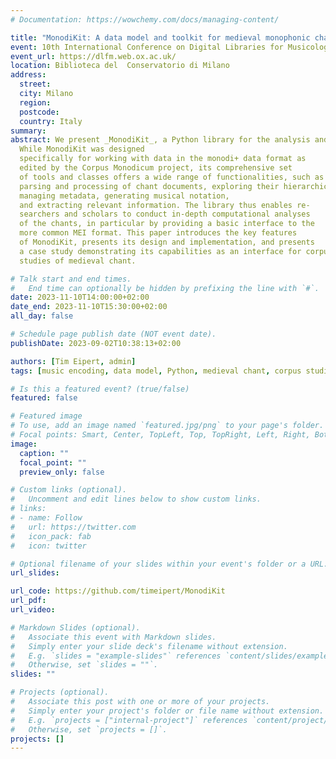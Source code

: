 ```yaml
---
# Documentation: https://wowchemy.com/docs/managing-content/

title: "MonodiKit: A data model and toolkit for medieval monophonic chant"
event: 10th International Conference on Digital Libraries for Musicology
event_url: https://dlfm.web.ox.ac.uk/
location: Biblioteca del  Conservatorio di Milano
address:
  street:
  city: Milano
  region:
  postcode:
  country: Italy
summary:
abstract: We present _MonodiKit_, a Python library for the analysis and processing of medieval chant documents. 
  While MonodiKit was designed
  specifically for working with data in the monodi+ data format as
  edited by the Corpus Monodicum project, its comprehensive set
  of tools and classes offers a wide range of functionalities, such as
  parsing and processing of chant documents, exploring their hierarchical structure, 
  managing metadata, generating musical notation,
  and extracting relevant information. The library thus enables re-
  searchers and scholars to conduct in-depth computational analyses
  of the chants, in particular by providing a basic interface to the
  more common MEI format. This paper introduces the key features
  of MonodiKit, presents its design and implementation, and presents
  a case study demonstrating its capabilities as an interface for corpus
  studies of medieval chant.

# Talk start and end times.
#   End time can optionally be hidden by prefixing the line with `#`.
date: 2023-11-10T14:00:00+02:00
date_end: 2023-11-10T15:30:00+02:00
all_day: false

# Schedule page publish date (NOT event date).
publishDate: 2023-09-02T10:38:13+02:00

authors: [Tim Eipert, admin]
tags: [music encoding, data model, Python, medieval chant, corpus studies]

# Is this a featured event? (true/false)
featured: false

# Featured image
# To use, add an image named `featured.jpg/png` to your page's folder. 
# Focal points: Smart, Center, TopLeft, Top, TopRight, Left, Right, BottomLeft, Bottom, BottomRight.
image:
  caption: ""
  focal_point: ""
  preview_only: false

# Custom links (optional).
#   Uncomment and edit lines below to show custom links.
# links:
# - name: Follow
#   url: https://twitter.com
#   icon_pack: fab
#   icon: twitter

# Optional filename of your slides within your event's folder or a URL.
url_slides:

url_code: https://github.com/timeipert/MonodiKit
url_pdf:
url_video:

# Markdown Slides (optional).
#   Associate this event with Markdown slides.
#   Simply enter your slide deck's filename without extension.
#   E.g. `slides = "example-slides"` references `content/slides/example-slides.md`.
#   Otherwise, set `slides = ""`.
slides: ""

# Projects (optional).
#   Associate this post with one or more of your projects.
#   Simply enter your project's folder or file name without extension.
#   E.g. `projects = ["internal-project"]` references `content/project/deep-learning/index.md`.
#   Otherwise, set `projects = []`.
projects: []
---
```

